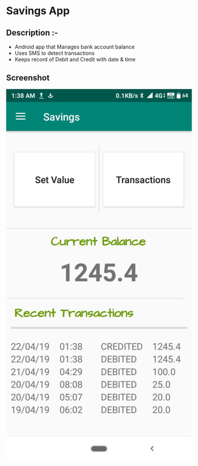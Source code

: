 # Savings App

## Description :-
* Android app that Manages bank account balance
* Uses SMS to detect transactions
* Keeps record of Debit and Credit with date & time

## Screenshot
![Alt text](https://github.com/sawarni99/Savings-App/blob/master/savingsImage.jpeg)
